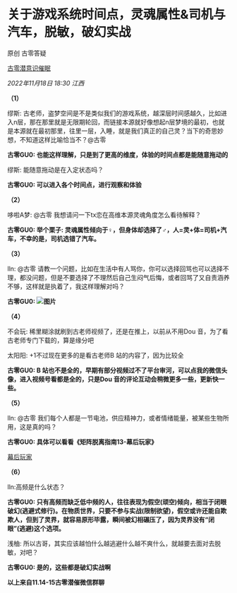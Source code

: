 # 关于游戏系统时间点，灵魂属性&司机与汽车，脱敏，破幻实战

原创 古零答疑 

[古零潜意识催眠](javascript:void(0);)

 *2022年11月18日 18:30* *江西*

**（1）**

缪斯: 古老师，盗梦空间是不是类似我们的游戏系统，越深层时间感越久，比如进入n层，那在那里就是无限期轮回，而链接本源就好像想起n层梦境的最初，也就是本源就在最初那里，往里一层，入睡，就是我们真正的自己灵？当下的奇思妙想，不知道这样比喻恰当不？@古零

**古零GU0: 也能这样理解，只是到了更高的维度，体验的时间点都是能随意拖动的**

缪斯: 能随意拖动是在入定状态吗？

**古零GU0: 可以进入各个时间点，进行观察和体验**



**（2）**

哆啦A梦: @古零 我想请问一下tx恋在高维本源灵魂角度怎么看待解释？

**古零GU0: 举个栗子: 灵魂属性倾向于♀，但身体却选择了♂，人=灵+体=司机+汽车，不幸的是，司机选错了汽车。**



**（3）**

lln: @古零 请教一个问题，比如在生活中有人骂你，你可以选择回骂也可以选择不理，都没问题，但是不要选择了不理然后自己生闷气后悔，或者回骂了又自责涵养不够，这样就是执着了，我这样理解对吗？

**古零GU0: ![图片](https://res.wx.qq.com/t/wx_fed/we-emoji/res/v1.3.10/assets/Expression/Expression_90@2x.png?tp=webp&wxfrom=5&wx_lazy=1&wx_co=1)**



**（4）**

不会玩: 稀里糊涂就刷到古老师视频了，还是在推上，以前从不用Dou 音，为了看古老师专门下载的，算是缘分吧

太阳阳: +1不过现在更多的是看古老师B 站的内容了，因为比较全

**古零GU0: B 站也不是全的，早期有部分视频过不了平台审河，可以点我的微信头像，进入视频号看都是全的，只是Dou 音的评论互动会稍微更多一些，更新快一些。**



**（5）**

lln: @古零 我们每个人都是一节电池，供应精神力，或者情绪能量，被某些生物所用，这是真的吗？

**古零GU0: 具体可以看看《矩阵脱离指南13-幕后玩家》**

[幕后玩家](https://mp.weixin.qq.com/s/Rg9joHqfWxoWdNWyVTDpnA)





**（6）**

lln:高频是什么状态？

**古零GU0: 只有高频而缺乏低中频的人，往往表现为假空(顽空)倾向，相当于闭眼破幻(逃避式修行)。在物质世界，只要不参与实战(限制欲望)，假空或许还能自欺欺人，但到了灵界，就容易原形毕露，瞬间被幻相碾压了，因为灵界没有“闭眼”(逃避)这个选项。**

浅柚: 所以古哥，其实应该越怕什么越逃避什么越不爽什么，就越要去面对去脱敏，对吧？

**古零GU0: 是的，这些都是破幻实战啊**



**以上来自11.14-15古零潜催微信群聊**